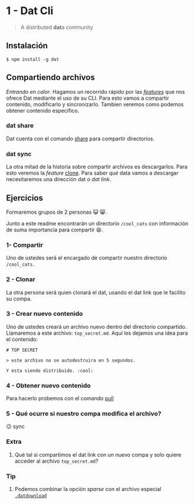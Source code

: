 # 1 - Dat Cli
> A distributed **dat**a community

## Instalación

```
$ npm install -g dat
```

## Compartiendo archivos

_Entrando en calor_. Hagamos un recorrido rápido por las [_features_](dat) que nos ofrece Dat mediante el uso de su CLI.
Para esto vamos a compartir contenido, modificarlo y sincronizarlo. Tambien veremos como podemos obtener contenido especifico.

### dat share

Dat cuenta con el comando [share](dat#sharing-data) para compartir directorios.

### dat sync

La otra mitad de la historia sobre compartir archivos es descargarlos. Para esto veremos la _feature_ [clone](dat#downloading-data). Para saber *qué* data vamos a descargar necesitaremos una dirección dat o _dat link_.

## Ejercicios

Formaremos grupos de 2 personas :smiley_cat: :smile_cat:.

Junto a este readme encontrarán un directorio `/cool_cats` con información de suma importancia para compartir :laughing:.

### 1- Compartir

Uno de ustedes será el encargado de compartir nuestro directorio `/cool_cats`.

### 2 - Clonar

La otra persona será quien clonará el dat, usando el dat link que le facilito su compa.

### 3 - Crear nuevo contenido

Uno de ustedes creará un archivo nuevo dentro del directorio compartido. Llamaremos a este archivo: `top_secret.md`.
Aquí les dejamos una idea para el contenido:

```
# TOP SECRET

> este archivo no se autodestruira en 5 segundos.

Y esta siendo distribuido. :cool:
```

### 4 - Obtener nuevo contenido

Para hacerlo probemos con el comando [pull](dat#updating-downloaded-archives)

### 5 - Qué ocurre si nuestro compa modifica el archivo?

:wink: sync

### Extra

1. Qué tal si compartimos el dat link con un nuevo compa y solo quiere acceder al archivo `top_secret.md`?

### Tip

1. Podemos combinar la opción _sparse_ con el archivo especial [`.datdownload`](dat#selecting-files)

